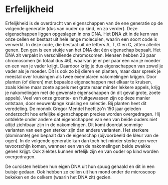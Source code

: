# Erfelijkheid
Erfelijkheid is de overdracht van eigenschappen van de ene generatie op de volgende generatie (dus van ouder op kind, en zo verder). Deze eigenschappen liggen opgeslagen in ons DNA. Het DNA zit in de kern van onze cellen en bestaat uit hele lange moleculen, waarin een soort code is verwerkt. In deze code, die bestaat uit de letters A, T, G en C, zitten allerlei genen. Een gen is een stukje van het DNA dat één eigenschap bepaalt. Het DNA zit verpakt in verschillende chromosomen. Mensen hebben 23 paar chromosomen (in totaal dus 46), waarvan je er per paar een van je moeder en een van je vader krijgt. Daardoor krijg je dus eigenschappen van zowel je vader als je moeder. Dit is ook zo bij dieren en planten, maar daar spreek je meestal over kruisingen als twee exemplaren nakomelingen krijgen. Door planten (of dieren) met bepaalde eigenschappen met elkaar te kruisen, zoals kleine maar zoete appels met grote maar minder lekkere appels, krijg je nakomelingen met de gewenste eigenschappen (in dit geval grote, zoete appels). Veel van onze groente- en fruitgewassen zijn op deze manier ontstaan, door eeuwenlange kruising en selectie. Bij planten heet dit veredeling. De monnik Gregor Mendel heeft zo'n 150 jaar geleden onderzocht hoe erfelijke eigenschappen precies worden overgedragen. Hij ontdekte onder andere dat eigenschappen van een van beide ouders niet altijd zichtbaar zijn in de nakomelingen. Dit komt doordat sommige varianten van een gen sterker zijn dan andere varianten. Het sterkere (dominante) gen bepaalt dan de eigenschap (bijvoorbeeld de kleur van de ogen). In de volgende generatie kan dan toch het minder sterke gen weer tevoorschijn komen, wanneer een van de nakomelingen beide zwakke genen krijgt. Ook ziektes kunnen erfelijk zijn en van ouder op kind worden overgedragen.

De cursisten hebben hun eigen DNA uit hun spuug gehaald en dit in een buisje gedaan. Ook hebben ze cellen uit hun mond onder de microscoop bekeken en de celkern (waarin het DNA zit) gezien.
